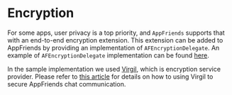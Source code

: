 # Encryption
For some apps, user privacy is a top priority, and `AppFriends` supports that with an end-to-end encryption extension.  This extension can be added to AppFriends by providing an implementation of `AFEncryptionDelegate`. An example of `AFEncryptionDelegate` implementation can be found [here](https://gist.github.com/laeroah/aeabc9bfd7e96a8ab5e6b20d979e575d).

In the sample implementation we used [Virgil](virgilsecurity.com), which is encryption service provider. Please refer to [this article](https://medium.com/@haowang_81947/how-to-build-secure-chat-with-appfriends-and-virgil-f562683169e8) for details on how to using Virgil to secure AppFriends chat communication.
